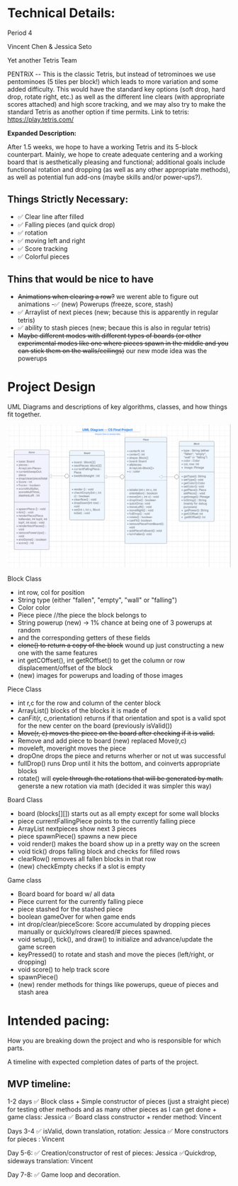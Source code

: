 
# Technical Details:
Period 4

Vincent Chen & Jessica Seto

Yet another Tetris Team

PENTRiX -- This is the classic Tetris, but instead of tetrominoes we use pentominoes (5 tiles per block!) which leads to more variation and some added difficulty. This would have the standard key options (soft drop, hard drop, rotate right, etc.) as well as the different line clears (with appropriate scores attached) and high score tracking, and we may also try to make the standard Tetris as another option if time permits. Link to tetris: https://play.tetris.com/

**Expanded Description:**

After 1.5 weeks, we hope to have a working Tetris and its 5-block counterpart. Mainly, we hope to create adequate centering and a working board that is aesthetically pleasing and functional; additional goals include functional rotation and dropping (as well as any other appropriate methods), as well as potential fun add-ons (maybe skills and/or power-ups?).

## Things Strictly Necessary:
- :white_check_mark: Clear line after filled
- :white_check_mark: Falling pieces (and quick drop)
- :white_check_mark: rotation
- :white_check_mark: moving left and right
- :white_check_mark: Score tracking
- :white_check_mark: Colorful pieces

## Thins that would be nice to have
- ~~Animations when clearing a row?~~ we werent able to figure out animations
-:white_check_mark: (new) Powerups (freeze, score, stash)
- :white_check_mark: Arraylist of next pieces (new; because this is apparently in regular tetris)
- :white_check_mark: ability to stash pieces (new; becaue this is also in regular tetris)
- ~~Maybe different modes with different types of boards (or other experimental modes like one where pieces spawn in the middle and you can stick them on the walls/ceilings)~~ our new mode idea was the powerups

# Project Design

UML Diagrams and descriptions of key algorithms, classes, and how things fit together.


![UML DIAGRAM](UML.png?raw=true "UML diagrams, containing all relevant classes and their variables." )


Block Class
- int row, col for position
- String type (either "fallen", "empty", "wall" or "falling")
- Color color
- Piece piece //the piece the block belongs to
- String powerup (new) -> 1% chance at being one of 3 powerups at random
- and the corresponding getters of these fields
- ~~clone() to return a copy of the block~~ wound up just constructing a new one with the same features
- int getCOffset(), int getROffset() to get the column or row displacement/offset of the block
- (new) images for powerups and loading of those images

Piece Class
- int r,c for the row and column of the center block
- ArrayList<Block>() blocks of the blocks it is made of
- canFit(r, c,orientation) returns if that orientation and spot is a valid spot for the new center on the board (previously isValid())
- ~~Move(r, c) moves the piece on the board after checking if it is valid.~~
- Remove and add piece to board (new) replaced Move(r,c)
- moveleft, moveright moves the piece
- dropOne drops the piece and returns wherher or not ut was successful
- fullDrop() runs Drop until it hits the bottom, and coinverts appropriate blocks
- rotate() will ~~cycle through the rotations that will be generated by math.~~ generste a new rotation via math (decided it was simpler this way)
  
Board Class
- board (blocks[][]) starts out as all empty except for some wall blocks
- piece currentFallingPiece points to the currently falling piece
- ArrayList<Piece> nextpieces show next 3 pieces
- piece spawnPiece() spawns a new piece
- void render() makes the board show up in a pretty way on the screen
- void tick() drops falling block and checks for filled rows
- clearRow() removes all fallen blocks in that row
- (new) checkEmpty checks if a slot is empty

Game class
- Board board for board w/ all data
- Piece current for the currently falling piece
- piece stashed for the stashed piece
- boolean gameOver for when game ends
- int drop/clear/pieceScore: Score accumulated by dropping pieces manually or quickly/rows cleared/# pieces spawned.
- void setup(), tick(), and draw() to initialize and advance/update the game screen
-  keyPressed() to rotate and stash and move the pieces (left/right, or dropping)
- void score() to help track score
- spawnPiece() 
- (new) render methods for things like powerups, queue of pieces and stash area

# Intended pacing:

How you are breaking down the project and who is responsible for which parts.

A timeline with expected completion dates of parts of the project. 

## MVP timeline:

1-2 days
:white_check_mark: Block class + Simple constructor of pieces (just a straight piece) for testing other methods and as many other pieces as I can get done + game class: Jessica
:white_check_mark: Board class constructor + render method: Vincent

Days 3-4
:white_check_mark: isValid, down translation, rotation: Jessica
:white_check_mark: More constructors for pieces : Vincent

Day 5-6:
:white_check_mark: Creation/constructor of rest of pieces: Jessica
:white_check_mark:Quickdrop, sideways translation: Vincent

Day 7-8:
:white_check_mark: Game loop and decoration.

